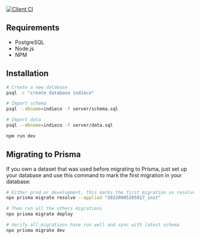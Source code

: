 [![Client CI](https://github.com/indie-collective/community/workflows/Client%20CI/badge.svg)](https://github.com/indie-collective/community/actions?query=workflow%3A%22Client+CI%22)

## Requirements

- PostgreSQL
- Node.js
- NPM

## Installation

```bash
# Create a new database
psql -c "create database indieco"

# Import schema
psql --dbname=indieco -f server/schema.sql

# Import data
psql --dbname=indieco -f server/data.sql

npm run dev
```

## Migrating to Prisma

If you own a dataset that was used before migrating to Prisma, just set up your database and use this command to mark the first migration in your database:

```sh
# Either prod or development, this marks the first migration as resolved
npx prisma migrate resolve --applied "20220905205917_init"

# Then run all the others migrations
npx prisma migrate deploy

# Verify all migrations have run well and sync with latest schema
npx prisma migrate dev
```
